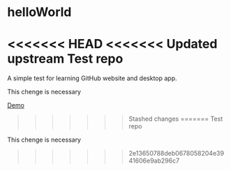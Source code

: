 # helloWorld
<<<<<<< HEAD
<<<<<<< Updated upstream
Test repo
=======
A simple test for learning GitHub website and desktop app.

This chenge is necessary

[Demo](http://kurtulusBektas.github.io/helloWorld)
>>>>>>> Stashed changes
=======
Test repo

This chenge is necessary
>>>>>>> 2e13650788deb0678058204e3941606e9ab296c7
